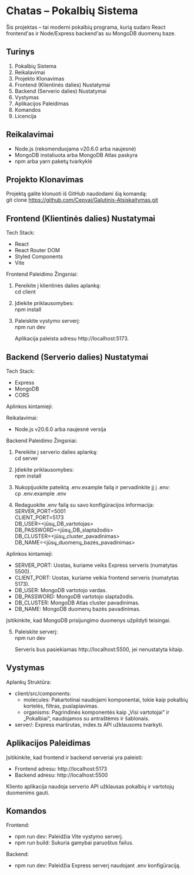 # Chatas – Pokalbių Sistema

Šis projektas – tai moderni pokalbių programa, kurią sudaro React frontend'as ir Node/Express backend'as su MongoDB duomenų baze.

## Turinys

1. Pokalbių Sistema  
2. Reikalavimai  
3. Projekto Klonavimas  
4. Frontend (Klientinės dalies) Nustatymai  
5. Backend (Serverio dalies) Nustatymai  
6. Vystymas  
7. Aplikacijos Paleidimas  
8. Komandos  
9. Licencija  

## Reikalavimai

- Node.js (rekomenduojama v20.6.0 arba naujesnė)  
- MongoDB instaliuota arba MongoDB Atlas paskyra  
- npm arba yarn paketų tvarkyklė  

## Projekto Klonavimas

Projektą galite klonuoti iš GitHub naudodami šią komandą:  
git clone https://github.com/Cepvai/Galutinis-Atsiskaitymas.git

## Frontend (Klientinės dalies) Nustatymai

Tech Stack:  
- React  
- React Router DOM  
- Styled Components  
- Vite  

Frontend Paleidimo Žingsniai:  
1. Pereikite į klientinės dalies aplanką:  
   cd client  

2. Įdiekite priklausomybes:  
   npm install  

3. Paleiskite vystymo serverį:  
   npm run dev  

   Aplikacija paleista adresu http://localhost:5173.

## Backend (Serverio dalies) Nustatymai

Tech Stack:  
- Express  
- MongoDB  
- CORS  

Aplinkos kintamieji:  

Reikalavimai:  
- Node.js v20.6.0 arba naujesnė versija  

Backend Paleidimo Žingsniai:  
1. Pereikite į serverio dalies aplanką:  
   cd server  

2. Įdiekite priklausomybes:  
   npm install  

3. Nukopijuokite pateiktą .env.example failą ir pervadinkite jį į .env:  
   cp .env.example .env  

4. Redaguokite .env failą su savo konfigūracijos informacija:  
   SERVER_PORT=5001  
   CLIENT_PORT=5173  
   DB_USER=<jūsų_DB_vartotojas>  
   DB_PASSWORD=<jūsų_DB_slaptažodis>  
   DB_CLUSTER=<jūsų_cluster_pavadinimas>  
   DB_NAME=<jūsų_duomenų_bazės_pavadinimas>  

Aplinkos kintamieji:  
- SERVER_PORT: Uostas, kuriame veiks Express serveris (numatytas 5500).  
- CLIENT_PORT: Uostas, kuriame veikia frontend serveris (numatytas 5173).  
- DB_USER: MongoDB vartotojo vardas.  
- DB_PASSWORD: MongoDB vartotojo slaptažodis.  
- DB_CLUSTER: MongoDB Atlas cluster pavadinimas.  
- DB_NAME: MongoDB duomenų bazės pavadinimas.  

Įsitikinkite, kad MongoDB prisijungimo duomenys užpildyti teisingai.

5. Paleiskite serverį:  
   npm run dev  

   Serveris bus pasiekiamas http://localhost:5500, jei nenustatyta kitaip.

## Vystymas

Aplankų Struktūra:  
- client/src/components:  
  - molecules: Pakartotinai naudojami komponentai, tokie kaip pokalbių kortelės, filtras, puslapiavimas.  
  - organisms: Pagrindinės komponentės kaip „Visi vartotojai“ ir „Pokalbiai“, naudojamos su antraštėmis ir šablonais.  
- server/: Express maršrutas, index.ts API užklausoms tvarkyti.  

## Aplikacijos Paleidimas

Įsitikinkite, kad frontend ir backend serveriai yra paleisti:  
- Frontend adresu: http://localhost:5173  
- Backend adresu: http://localhost:5500  

Kliento aplikacija naudoja serverio API užklausas pokalbių ir vartotojų duomenims gauti.

## Komandos

Frontend:  
- npm run dev: Paleidžia Vite vystymo serverį.  
- npm run build: Sukuria gamybai paruoštus failus.  

Backend:  
- npm run dev: Paleidžia Express serverį naudojant .env konfigūraciją.  
